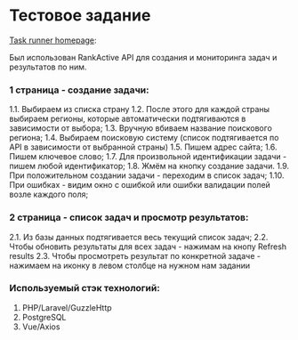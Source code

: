 # Тестовое задание

[Task runner homepage](http://challenger16.rankactive.info/vue/task):

Был использован RankActive API для создания и мониторинга задач и результатов по ним.

### 1 страница - создание задачи:

1.1. Выбираем из списка страну
1.2. После этого для каждой страны выбираем регионы, которые автоматически подтягиваются в зависимости от выбора;
1.3. Вручную вбиваем название поискового региона;
1.4. Выбираем поисковую систему (список подтягивается по API в зависимости от выбранной страны)
1.5. Пишем адрес сайта;
1.6. Пишем ключевое слово;
1.7. Для произвольной идентификации задачи - пишем любой идентификатор;
1.8. Жмём на кнопку создание задачи.
1.9. При положительном создании задачи - переходим в список задач;
1.10. При ошибках - видим окно с ошибкой или ошибки валидации полей возле каждого поля;

### 2 страница - список задач и просмотр результатов:

2.1. Из базы данных подтягивается весь текущий список задач;
2.2. Чтобы обновить результаты для всех задач - нажимам на кнопу Refresh results
2.3. Чтобы просмотреть результат по конкретной задаче - нажимаем на иконку в левом столбце на нужном нам задании

### Используемый стэк технологий:

1. PHP/Laravel/GuzzleHttp
2. PostgreSQL
3. Vue/Axios
